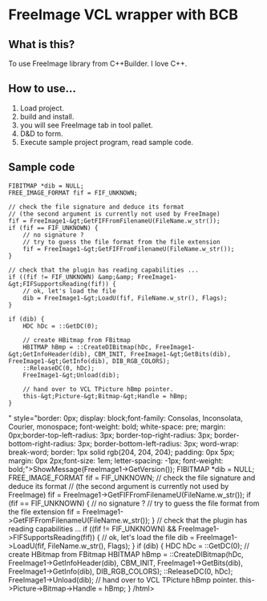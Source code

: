 # FreeImage VCL wrapper with BCB

## What is this?

To use FreeImage library from C++Builder. I love C++.

## How to use...

1.  Load project.
2.  build and install.
3.  you will see FreeImage tab in tool pallet.
4.  D&D to form.
5.  Execute sample project program, read sample code.

## Sample code

    FIBITMAP *dib = NULL;  
    FREE_IMAGE_FORMAT fif = FIF_UNKNOWN;  

    // check the file signature and deduce its format  
    // (the second argument is currently not used by FreeImage)  
    fif = FreeImage1-&gt;GetFIFFromFilenameU(FileName.w_str());  
    if (fif == FIF_UNKNOWN) {  
        // no signature ?  
        // try to guess the file format from the file extension  
        fif = FreeImage1-&gt;GetFIFFromFilenameU(FileName.w_str());  
    }  

    // check that the plugin has reading capabilities ...  
    if ((fif != FIF_UNKNOWN) &amp;&amp; FreeImage1-&gt;FIFSupportsReading(fif)) {  
        // ok, let's load the file  
        dib = FreeImage1-&gt;LoadU(fif, FileName.w_str(), Flags);  
    }

    if (dib) {  
        HDC hDc = ::GetDC(0);  

        // create HBitmap from FBitmap
        HBITMAP hBmp = ::CreateDIBitmap(hDc, FreeImage1-&gt;GetInfoHeader(dib), CBM_INIT, FreeImage1-&gt;GetBits(dib), FreeImage1-&gt;GetInfo(dib), DIB_RGB_COLORS);  
        ::ReleaseDC(0, hDc);  
        FreeImage1-&gt;Unload(dib);  

        // hand over to VCL TPicture hBmp pointer.
        this-&gt;Picture-&gt;Bitmap-&gt;Handle = hBmp;  
    }  

" style="border: 0px; display: block;font-family: Consolas, Inconsolata, Courier, monospace; font-weight: bold; white-space: pre; margin: 0px;border-top-left-radius: 3px; border-top-right-radius: 3px; border-bottom-right-radius: 3px; border-bottom-left-radius: 3px; word-wrap: break-word; border: 1px solid rgb(204, 204, 204); padding: 0px 5px; margin: 0px 2px;font-size: 1em; letter-spacing: -1px; font-weight: bold;">ShowMessage(FreeImage1->GetVersion()); FIBITMAP *dib = NULL; FREE_IMAGE_FORMAT fif = FIF_UNKNOWN; // check the file signature and deduce its format // (the second argument is currently not used by FreeImage) fif = FreeImage1->GetFIFFromFilenameU(FileName.w_str()); if (fif == FIF_UNKNOWN) { // no signature ? // try to guess the file format from the file extension fif = FreeImage1->GetFIFFromFilenameU(FileName.w_str()); } // check that the plugin has reading capabilities ... if ((fif != FIF_UNKNOWN) && FreeImage1->FIFSupportsReading(fif)) { // ok, let's load the file dib = FreeImage1->LoadU(fif, FileName.w_str(), Flags); } if (dib) { HDC hDc = ::GetDC(0); // create HBitmap from FBitmap HBITMAP hBmp = ::CreateDIBitmap(hDc, FreeImage1->GetInfoHeader(dib), CBM_INIT, FreeImage1->GetBits(dib), FreeImage1->GetInfo(dib), DIB_RGB_COLORS); ::ReleaseDC(0, hDc); FreeImage1->Unload(dib); // hand over to VCL TPicture hBmp pointer. this->Picture->Bitmap->Handle = hBmp; } /html>